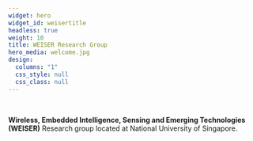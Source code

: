 ```yaml
---
widget: hero
widget_id: weisertitle
headless: true
weight: 10
title: WEISER Research Group
hero_media: welcome.jpg
design:
  columns: "1"
  css_style: null
  css_class: null
---
```

<br>

**Wireless, Embedded Intelligence, Sensing and Emerging Technologies (WEISER)** Research group located at National University of Singapore.